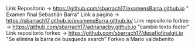 Link Repositorio -> https://github.com/sbarrach17/examensBarra.github.io " Examen final Sebastián Barra"
Link a pagina -> https://sbarrach17.github.io/examensBarra.github.io/
Link repositorio forkeo -> https://github.com/sbarrach17/adrianacbv.github.io "cambio texto footer"
Link repositorio forkeo -> https://github.com/sbarrach17/desafiofinalgit.io "Se elimina la barra de busqueda search" Forkeo a Mario valdebenito
